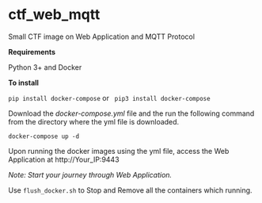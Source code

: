 # ctf_web_mqtt
Small CTF image on Web Application and MQTT Protocol


__Requirements__

Python 3+ and Docker


__To install__

`pip install docker-compose` or ` pip3 install docker-compose`


Download the *docker-compose.yml* file and the run the following command from the directory where the yml file is downloaded.

`docker-compose up -d`


Upon running the docker images using the yml file, access the Web Application at http://Your_IP:9443

_Note: Start your journey through Web Application._


Use `flush_docker.sh` to Stop and Remove all the containers which running.
